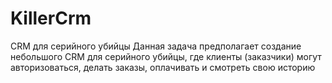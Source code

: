 # KillerCrm
CRM для серийного убийцы Данная задача предполагает создание небольшого CRM для серийного убийцы, где клиенты (заказчики) могут авторизоваться, делать заказы, оплачивать и смотреть свою историю
